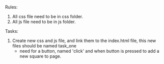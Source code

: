 Rules:

1. All css file need to be in css folder.
2. All js file need to be in js folder.

Tasks:

1. Create new css and js file, and link them to the index.html file,
   this new files should be named task_one
   - need for a button, named 'click' and when button is pressed to add a new square to page.
